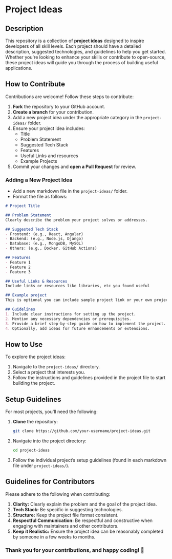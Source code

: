 # Project Ideas

## Description
This repository is a collection of **project ideas** designed to inspire developers of all skill levels. Each project should have a detailed description, suggested technologies, and guidelines to help you get started. Whether you're looking to enhance your skills or contribute to open-source, these project ideas will guide you through the process of building useful applications.

## How to Contribute
Contributions are welcome! Follow these steps to contribute:
1. **Fork** the repository to your GitHub account.
2. **Create a branch** for your contribution.
3. Add a new project idea under the appropriate category in the `project-ideas/` folder.
4. Ensure your project idea includes:
   - Title
   - Problem Statement
   - Suggested Tech Stack
   - Features
   - Useful Links and resources
   - Example Projects
5. Commit your changes and **open a Pull Request** for review.

### Adding a New Project Idea
- Add a new markdown file in the `project-ideas/` folder.
- Format the file as follows:

```md
# Project Title

## Problem Statement
Clearly describe the problem your project solves or addresses.

## Suggested Tech Stack
- Frontend: (e.g., React, Angular)
- Backend: (e.g., Node.js, Django)
- Database: (e.g., MongoDB, MySQL)
- Others: (e.g., Docker, GitHub Actions)

## Features
- Feature 1
- Feature 2
- Feature 3

## Useful Links & Resources
Include links or resources like libraries, etc you found useful 

## Example project
This is optional you can include sample project link or your own project link here.

## Guidelines
1. Include clear instructions for setting up the project.
2. Mention any necessary dependencies or prerequisites.
3. Provide a brief step-by-step guide on how to implement the project.
4. Optionally, add ideas for future enhancements or extensions.
```

## How to Use
To explore the project ideas:
1. Navigate to the `project-ideas/` directory.
2. Select a project that interests you.
3. Follow the instructions and guidelines provided in the project file to start building the project.

## Setup Guidelines
For most projects, you'll need the following:
1. **Clone** the repository:
   ```bash
   git clone https://github.com/your-username/project-ideas.git
   ```
2. Navigate into the project directory:
   ```bash
   cd project-ideas
   ```
3. Follow the individual project’s setup guidelines (found in each markdown file under `project-ideas/`).


## Guidelines for Contributors
Please adhere to the following when contributing:
1. **Clarity:** Clearly explain the problem and the goal of the project idea.
2. **Tech Stack:** Be specific in suggesting technologies.
3. **Structure:** Keep the project file format consistent.
4. **Respectful Communication:** Be respectful and constructive when engaging with maintainers and other contributors.
5. **Keep it Realistic:** Ensure the project idea can be reasonably completed by someone in a few weeks to months.

### Thank you for your contributions, and happy coding! 🚀
